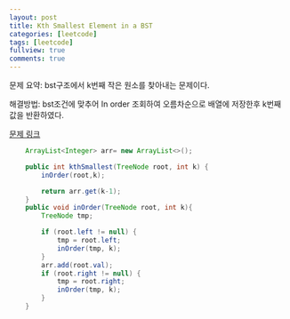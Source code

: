 ```yaml
---
layout: post
title: Kth Smallest Element in a BST
categories: [leetcode]
tags: [leetcode]
fullview: true
comments: true
---
```



문제 요약: bst구조에서 k번째 작은 원소를 찾아내는 문제이다.<br>

해결방법: bst조건에 맞추어 In order 조회하여 오름차순으로 배열에 저장한후 k번째 값을 반환하였다.<br>


<a class="btn btn-default" href="https://leetcode.com/problems/kth-smallest-element-in-a-bst/?envType=study-plan-v2&envId=top-interview-150"> 문제 링크

```java
    ArrayList<Integer> arr= new ArrayList<>();

    public int kthSmallest(TreeNode root, int k) {
        inOrder(root,k);

        return arr.get(k-1);
    }
    public void inOrder(TreeNode root, int k){
        TreeNode tmp;

        if (root.left != null) {
            tmp = root.left;
            inOrder(tmp, k);
        }
        arr.add(root.val);
        if (root.right != null) {
            tmp = root.right;
            inOrder(tmp, k);
        }
    }

```